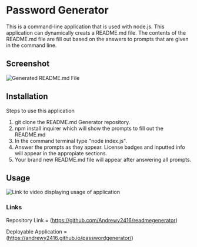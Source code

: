 # Password Generator

<p> This is a command-line application that is used with node.js. This application can dynamically creats a README.md file. The contents of the README.md file are fill out based on the answers to prompts that are given in the command line. </p>

## Screenshot 

![Generated README.md File](https://user-images.githubusercontent.com/89713438/142390321-8db7d9fb-3bb2-4091-bfd7-31077161cade.jpg)

## Installation

Steps to use this application

1. git clone the README.md Generator repository.
2. npm install inquirer which will show the prompts to fill out the README.md
3. In the command terminal type "node index.js".
4. Answer the prompts as they appear. License badges and inputted info will appear in the appropiate sections.
5. Your brand new README.md file will appear after answering all prompts.

## Usage

![Link to video displaying usage of application](https://drive.google.com/file/d/12hi_FI00DqU0ytYR8tFDUtHg5HqB7kwR/view)

### Links

Repository Link = (https://github.com/Andrewy2416/readmegenerator)

Deployable Application = (https://andrewy2416.github.io/passwordgenerator/)